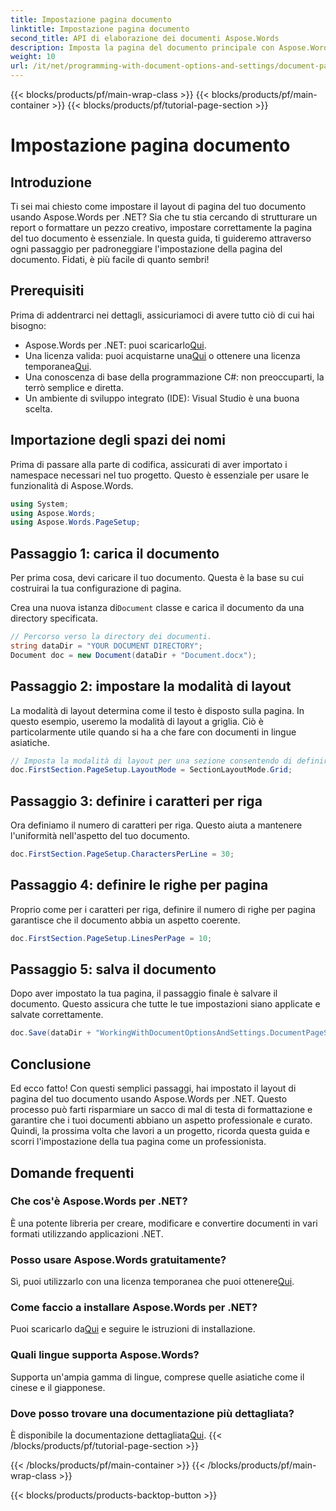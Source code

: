 ```yaml
---
title: Impostazione pagina documento
linktitle: Impostazione pagina documento
second_title: API di elaborazione dei documenti Aspose.Words
description: Imposta la pagina del documento principale con Aspose.Words per .NET in semplici passaggi. Impara a caricare, impostare il layout, definire caratteri per riga, righe per pagina e salvare il tuo documento.
weight: 10
url: /it/net/programming-with-document-options-and-settings/document-page-setup/
---
```


{{< blocks/products/pf/main-wrap-class >}}
{{< blocks/products/pf/main-container >}}
{{< blocks/products/pf/tutorial-page-section >}}

# Impostazione pagina documento

## Introduzione

Ti sei mai chiesto come impostare il layout di pagina del tuo documento usando Aspose.Words per .NET? Sia che tu stia cercando di strutturare un report o formattare un pezzo creativo, impostare correttamente la pagina del tuo documento è essenziale. In questa guida, ti guideremo attraverso ogni passaggio per padroneggiare l'impostazione della pagina del documento. Fidati, è più facile di quanto sembri!

## Prerequisiti

Prima di addentrarci nei dettagli, assicuriamoci di avere tutto ciò di cui hai bisogno:

-  Aspose.Words per .NET: puoi scaricarlo[Qui](https://releases.aspose.com/words/net/).
-  Una licenza valida: puoi acquistarne una[Qui](https://purchase.aspose.com/buy) o ottenere una licenza temporanea[Qui](https://purchase.aspose.com/temporary-license/).
- Una conoscenza di base della programmazione C#: non preoccuparti, la terrò semplice e diretta.
- Un ambiente di sviluppo integrato (IDE): Visual Studio è una buona scelta.

## Importazione degli spazi dei nomi

Prima di passare alla parte di codifica, assicurati di aver importato i namespace necessari nel tuo progetto. Questo è essenziale per usare le funzionalità di Aspose.Words.

```csharp
using System;
using Aspose.Words;
using Aspose.Words.PageSetup;
```

## Passaggio 1: carica il documento

Per prima cosa, devi caricare il tuo documento. Questa è la base su cui costruirai la tua configurazione di pagina.

 Crea una nuova istanza di`Document` classe e carica il documento da una directory specificata.

```csharp
// Percorso verso la directory dei documenti.
string dataDir = "YOUR DOCUMENT DIRECTORY";
Document doc = new Document(dataDir + "Document.docx");
```

## Passaggio 2: impostare la modalità di layout

La modalità di layout determina come il testo è disposto sulla pagina. In questo esempio, useremo la modalità di layout a griglia. Ciò è particolarmente utile quando si ha a che fare con documenti in lingue asiatiche.

```csharp
// Imposta la modalità di layout per una sezione consentendo di definire il comportamento della griglia del documento.
doc.FirstSection.PageSetup.LayoutMode = SectionLayoutMode.Grid;
```

## Passaggio 3: definire i caratteri per riga

Ora definiamo il numero di caratteri per riga. Questo aiuta a mantenere l'uniformità nell'aspetto del tuo documento.

```csharp
doc.FirstSection.PageSetup.CharactersPerLine = 30;
```

## Passaggio 4: definire le righe per pagina

Proprio come per i caratteri per riga, definire il numero di righe per pagina garantisce che il documento abbia un aspetto coerente.

```csharp
doc.FirstSection.PageSetup.LinesPerPage = 10;
```

## Passaggio 5: salva il documento

Dopo aver impostato la tua pagina, il passaggio finale è salvare il documento. Questo assicura che tutte le tue impostazioni siano applicate e salvate correttamente.

```csharp
doc.Save(dataDir + "WorkingWithDocumentOptionsAndSettings.DocumentPageSetup.docx");
```

## Conclusione

Ed ecco fatto! Con questi semplici passaggi, hai impostato il layout di pagina del tuo documento usando Aspose.Words per .NET. Questo processo può farti risparmiare un sacco di mal di testa di formattazione e garantire che i tuoi documenti abbiano un aspetto professionale e curato. Quindi, la prossima volta che lavori a un progetto, ricorda questa guida e scorri l'impostazione della tua pagina come un professionista.

## Domande frequenti

### Che cos'è Aspose.Words per .NET?
È una potente libreria per creare, modificare e convertire documenti in vari formati utilizzando applicazioni .NET.

### Posso usare Aspose.Words gratuitamente?
Sì, puoi utilizzarlo con una licenza temporanea che puoi ottenere[Qui](https://purchase.aspose.com/temporary-license/).

### Come faccio a installare Aspose.Words per .NET?
 Puoi scaricarlo da[Qui](https://releases.aspose.com/words/net/) e seguire le istruzioni di installazione.

### Quali lingue supporta Aspose.Words?
Supporta un'ampia gamma di lingue, comprese quelle asiatiche come il cinese e il giapponese.

### Dove posso trovare una documentazione più dettagliata?
 È disponibile la documentazione dettagliata[Qui](https://reference.aspose.com/words/net/).
{{< /blocks/products/pf/tutorial-page-section >}}

{{< /blocks/products/pf/main-container >}}
{{< /blocks/products/pf/main-wrap-class >}}

{{< blocks/products/products-backtop-button >}}
